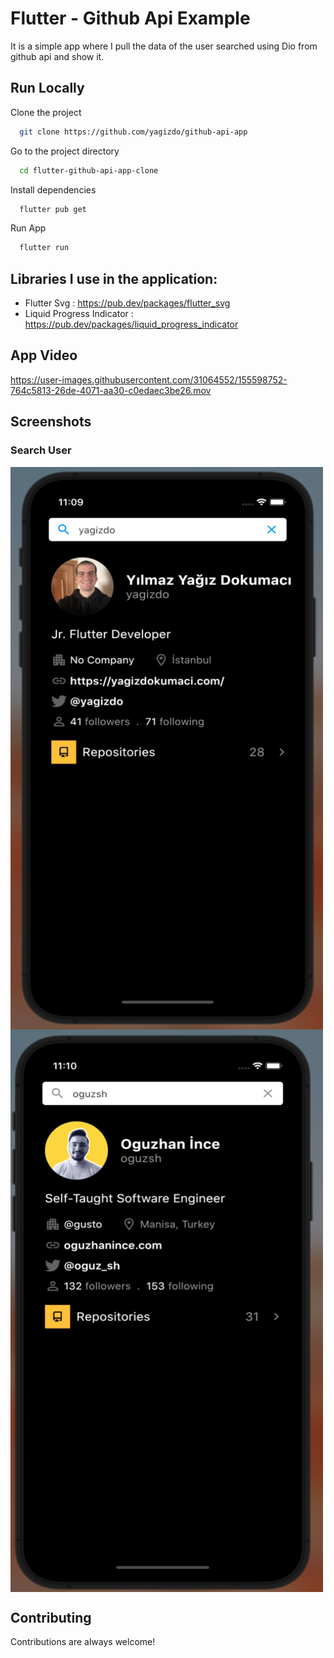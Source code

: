 # Flutter - Github Api Example

It is a simple app where I pull the data of the user searched using Dio from github api and show it.


## Run Locally

Clone the project

```bash
  git clone https://github.com/yagizdo/github-api-app
```

Go to the project directory

```bash
  cd flutter-github-api-app-clone
```

Install dependencies

```bash
  flutter pub get
```

Run App

```bash
  flutter run
```


##  Libraries I use in the application:
- Flutter Svg : https://pub.dev/packages/flutter_svg
- Liquid Progress Indicator : https://pub.dev/packages/liquid_progress_indicator

## App Video

https://user-images.githubusercontent.com/31064552/155598752-764c5813-26de-4071-aa30-c0edaec3be26.mov

## Screenshots

### Search User
<img align="center" width="500" height="900" src="screenshots/yagizdoss.png">
<img align="center" width="500" height="900" src="screenshots/oguzshss.png">



## Contributing

Contributions are always welcome!
